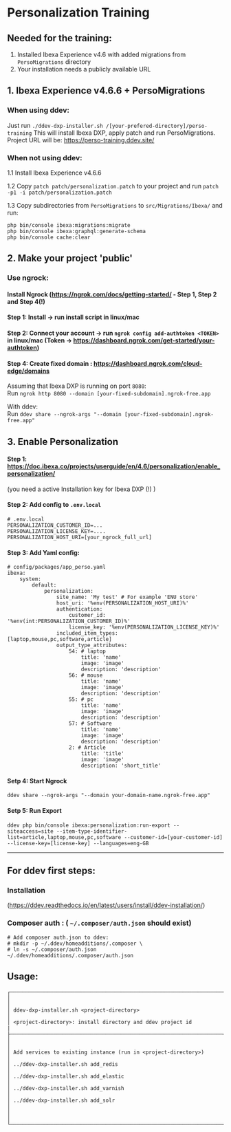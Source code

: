 # Personalization Training



## Needed for the training:

1. Installed Ibexa Experience v4.6 with added migrations from `PersoMigrations` directory
2. Your installation needs a publicly available URL

## 1. Ibexa Experience v4.6.6 + PersoMigrations

### When using ddev:

Just run `./ddev-dxp-installer.sh /[your-prefered-directory]/perso-training`
This will install Ibexa DXP, apply patch and run PersoMigrations.
Project URL will be: https://perso-training.ddev.site/

### When not using ddev:

1.1 Install Ibexa Experience v4.6.6 

1.2 Copy `patch patch/personalization.patch` to your project and run `patch -p1 -i patch/personalization.patch`

1.3 Copy subdirectories from `PersoMigrations` to `src/Migrations/Ibexa/` and run:
```
php bin/console ibexa:migrations:migrate
php bin/console ibexa:graphql:generate-schema
php bin/console cache:clear
```

## 2. Make your project 'public'

### Use ngrock:

#### Install Ngrock (https://ngrok.com/docs/getting-started/ - Step 1, Step 2 and Step 4(!)

#### Step 1: Install -> run install script in linux/mac<br>
#### Step 2: Connect your account -> run `ngrok config add-authtoken <TOKEN>`  in linux/mac (Token -> https://dashboard.ngrok.com/get-started/your-authtoken)<br>
#### Step 4: Create fixed domain : https://dashboard.ngrok.com/cloud-edge/domains <br>


Assuming that Ibexa DXP is running on port `8080`:<br>
Run `ngrok http 8080 --domain [your-fixed-subdomain].ngrok-free.app`

With ddev:<br>
Run `ddev share --ngrok-args "--domain [your-fixed-subdomain].ngrok-free.app"`


## 3. Enable Personalization

#### Step 1: https://doc.ibexa.co/projects/userguide/en/4.6/personalization/enable_personalization/<br>
(you need a active Installation key for Ibexa DXP (!) )<br>
#### Step 2: Add config to `.env.local`

```
# .env.local
PERSONALIZATION_CUSTOMER_ID=...
PERSONALIZATION_LICENSE_KEY=....
PERSONALIZATION_HOST_URI=[your_ngrock_full_url]
```
#### Step 3: Add Yaml config:

```
# config/packages/app_perso.yaml
ibexa:
    system:
        default:
            personalization:
                site_name: 'My test' # For example 'ENU store'
                host_uri: '%env(PERSONALIZATION_HOST_URI)%'
                authentication:
                    customer_id: '%env(int:PERSONALIZATION_CUSTOMER_ID)%'
                    license_key: '%env(PERSONALIZATION_LICENSE_KEY)%'
                included_item_types: [laptop,mouse,pc,software,article]
                output_type_attributes:
                    54: # laptop
                        title: 'name'
                        image: 'image'
                        description: 'description'
                    56: # mouse
                        title: 'name'
                        image: 'image'
                        description: 'description'
                    55: # pc
                        title: 'name'
                        image: 'image'
                        description: 'description'
                    57: # Software
                        title: 'name'
                        image: 'image'
                        description: 'description'
                    2: # Article
                        title: 'title'
                        image: 'image'
                        description: 'short_title'
```

#### Setp 4: Start Ngrock 

```
ddev share --ngrok-args "--domain your-domain-name.ngrok-free.app"
```

#### Setp 5: Run Export 

```
ddev php bin/console ibexa:personalization:run-export --siteaccess=site --item-type-identifier-list=article,laptop,mouse,pc,software --customer-id=[your-customer-id] --license-key=[license-key] --languages=eng-GB
```


--------------

## For ddev first steps:

### Installation
  (https://ddev.readthedocs.io/en/latest/users/install/ddev-installation/)

### Composer auth : ( `~/.composer/auth.json` should exist)
```
# Add composer auth.json to ddev:
# mkdir -p ~/.ddev/homeadditions/.composer \
# ln -s ~/.composer/auth.json ~/.ddev/homeadditions/.composer/auth.json

```

## Usage:

```
┌─────────────────────────────────────────────────────────────────────┐
│                                                                     │
│ ddev-dxp-installer.sh <project-directory>                           │
│ <project-directory>: install directory and ddev project id          |
├─────────────────────────────────────────────────────────────────────┤
│                                                                     │
│ Add services to existing instance (run in <project-directory>)      │
│ ../ddev-dxp-installer.sh add_redis                                  │
│ ../ddev-dxp-installer.sh add_elastic                                │
│ ../ddev-dxp-installer.sh add_varnish                                │
│ ../ddev-dxp-installer.sh add_solr                                   │
│                                                                     │
└─────────────────────────────────────────────────────────────────────┘

```


